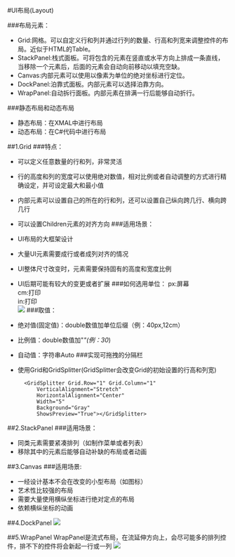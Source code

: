 #UI布局(Layout)

###布局元素：
- Grid:网格。可以自定义行和列并通过行列的数量、行高和列宽来调整控件的布局。近似于HTML的Table。
- StackPanel:栈式面板。可将包含的元素在竖直或水平方向上排成一条直线，当移除一个元素后，后面的元素会自动向前移动以填充空缺。
- Canvas:内部元素可以使用以像素为单位的绝对坐标进行定位。
- DockPanel:泊靠式面板。内部元素可以选择泊靠方向。
- WrapPanel:自动拆行面板。内部元素在排满一行后能够自动折行。

###静态布局和动态布局
- 静态布局：在XMAL中进行布局
- 动态布局：在C#代码中进行布局


##1.Grid
###特点：
- 可以定义任意数量的行和列，非常灵活
- 行的高度和列的宽度可以使用绝对数值，相对比例或者自动调整的方式进行精确设定，并可设定最大和最小值
- 内部元素可以设置自己的所在的行和列，还可以设置自己纵向跨几行、横向跨几行
- 可以设置Children元素的对齐方向
###适用场景：
- UI布局的大框架设计
- 大量UI元素需要成行或者成列对齐的情况
- UI整体尺寸改变时，元素需要保持固有的高度和宽度比例
- UI后期可能有较大的变更或者扩展
###如何选用单位：
px:屏幕  
cm:打印  
in:打印  
![](https://i.imgur.com/9VOGVM5.png)
###取值：
- 绝对值(固定值)：double数值加单位后缀（例：40px,12cm）
- 比例值：double数值加"*"(例：30*)
- 自动值：字符串Auto
###实现可拖拽的分隔栏
- 使用Grid和GridSplitter(GridSplitter会改变Grid的初始设置的行高和列宽)   

		<GridSplitter Grid.Row="1" Grid.Column="1"  
			VerticalAlignment="Stretch"  
			HorizontalAlignment="Center"  
			Width="5"  
			Background="Gray"  
			ShowsPreview="True"></GridSplitter>
##2.StackPanel
###适用场景：
- 同类元素需要紧凑排列（如制作菜单或者列表）
- 移除其中的元素后能够自动补缺的布局或者动画

##3.Canvas
###适用场景:
- 一经设计基本不会在改变的小型布局（如图标）
- 艺术性比较强的布局
- 需要大量使用横纵坐标进行绝对定点的布局
- 依赖横纵坐标的动画

##4.DockPanel
![](https://i.imgur.com/6PVROhG.png)

##5.WrapPanel
WrapPanel是流式布局，在流延伸方向上，会尽可能多的排列控件，排不下的控件将会新起一行或一列
![](https://i.imgur.com/iTWlR0t.png)